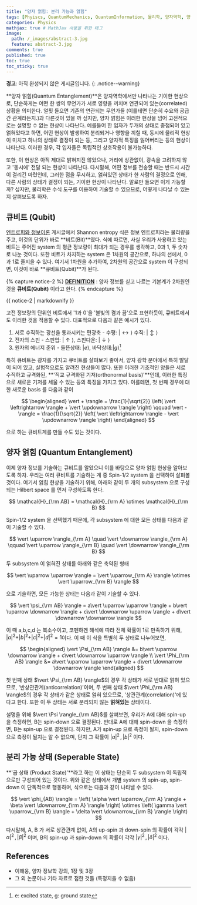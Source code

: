 ```yaml
---
title: "양자 얽힘: 분리 가능과 얽힘"
tags: [Phyiscs, QuantumMechanics, QuantumInformation, 물리학, 양자역학, 양자정보] # 태그 입력
categories: Physics
mathjax: true # MathJax 사용을 위한 태그
image:
  path: /_images/abstract-3.jpg
  feature: abstract-3.jpg
comments: true
published: true
toc: true
toc_sticky: true
---
```

**경고**: 아직 완성되지 않은 게시글입니다.
{: .notice--warning}

**양자 얽힘(Quantum Entanglement)**은 양자역학에서만 나타나는 기이한 현상으로, 단순하게는 어떤 한 쌍의 무언가가
서로 영향을 끼치며 연관되어 있는(correlated) 상황을 의미한다. 얼핏 들으면 기존의 연관되는 무언가들 (이를테면
단순히 수요와 공급간 관계라든지.)과 다른것이 있을 까 싶지만, 양자 얽힘은 이러한 현상을 넘어 고전적으로는
설명할 수 없는 현상이 나타난다. 예를들어 한 입자가 두개의 상태로 중첩되어 있고 얽혀있다고 하면,
어떤 현상이 발생하여 분리되거나 영향을 끼칠 때, 동시에 물리적 현상이 미치고 하나의 상태로 결정이 되는 등,
그리고 양자적 특징을 잃어버리는 등의 현상이 나타난다. 이러한 경우, 각 입자들은 독립적인 상호작용이 불가능하다. 

또한, 이 현상은 아직 제대로 밝혀지진 않았으나, 거리에 상관없이, 광속을 고려하지 않고 '동시에' 전달 되는 현상이
나타난다. 다시말해, 어떤 정보를 전송할 때는 반드시 시간이 걸리긴 마련인데, 그러한 점을 무시하고, 얽혀있던 상태가
한 사람의 결정으로 인해, 다른 사람의 상태가 결정이 되는, 기이한 현상이 나타난다. 말로만 들으면 이게 가능할까?
싶지만, 물리학은 수식 도구를 이용하여 기술할 수 있으므로, 어떻게 나타날 수 있는 지 살펴보도록 하자.

## 큐비트 (Qubit)
[엔트로피와 정보이론](/physics/Information-Theory/#섀넌-엔트로피-shannon-entropy) 게시글에서 Shannon entropy 식은
정보 엔트로피라는 물리량을 주고, 이것의 단위가 바로 **비트(Bit)**였다. 식에 따르면, 사실 우리가 사용하고 있는
비트는 주어진 system 의 평균 정보량이 최대가 되는 경우를 생각하고, 0과 1, 두 숫자로 나눈 것이다. 또한 비트가 차지하는
system 은 1차원의 공간으로, 하나의 선에서, 0과 1로 줄지을 수 있다. 여기서 1차원을 추가하여, 2차원의 공간으로
system 이 구성되면, 이것이 바로 **큐비트(Qubit)**가 된다.

{% capture notice-2 %}
**<u>DEFINITION</u>** : 양자 정보를 싣고 나르는 기본계가 2차원인 것을 
**큐비트(Qubit)** 이라고 한다.
{% endcapture %}
<div class="notice--info">{{ notice-2 | markdownify }}</div>

고전 정보량의 단위인 비트에서 '1과 0'을 '불빛의 켬과 끔'으로 표현하듯이, 큐비트에서도 이러한 것을 적용할 수 있다.
대표적으로 다음과 같은 예시가 있다.

1. 서로 수직하는 광선을 통과시키는 편광축 - 수평: $\vert \leftrightarrow \rangle$ 수직: $\vert \updownarrow \rangle$
2. 전자의 스핀 - 스핀업: $\vert \uparrow \rangle$, 스핀다운: $\vert \downarrow \rangle$
3. 원자의 에너지 준위 - 들뜬상태: $\vert e \rangle$, 바닥상태:$\vert g \rangle$[^1]

특히 큐비트는 광자를 가지고 큐비트를 살펴보기 좋아서, 양자 광학 분야에서 특히 발달이 되어 있고, 실험적으로도
알려진 현상들이 많다. 또한 이러한 기초적인 양들은 서로 수직하고 규격화된, **'직교 규격화된 기저(orthonormal basis)'**인데, 
이러한 특징으로 새로운 기저를 세울 수 있는 등의 특징을 가지고 있다.
이를테면, 첫 번째 경우에 대한 새로운 basis 를 다음과 같이

$$
\begin{aligned}
\vert + \rangle = \frac{1}{\sqrt{2}} \left( \vert \leftrightarrow \rangle + \vert \updownarrow \rangle \right) \qquad
\vert - \rangle = \frac{1}{\sqrt{2}} \left( \vert \leftrightarrow \rangle - \vert \updownarrow \rangle \right)
\end{aligned}
$$

으로 하는 큐비트계를 만들 수도 있는 것이다.

## 양자 얽힘 (Quantum Entanglement)
이제 양자 정보를 기술하는 큐비트를 알았으니 이를 바탕으로 양자 얽힘 현상을 알아보도록 하자.
우리는 여러 큐비트를 기술하는 계 중 Spin-1/2 system 을 선택하여 살펴볼 것이다. 여기서 얽힘
현상을 기술하기 위해, 아래와 같이 두 개의 subsystem 으로 구성되는 Hilbert space 를 먼저
구성하도록 한다.

$$
\mathcal{H}_{\rm AB} = \mathcal{H}_{\rm A} \otimes \mathcal{H}_{\rm B}
$$

Spin-1/2 system 을 선택했기 때문에, 각 subsystem 에 대한 모든 상태를 다음과 같이 기술할 수 있다.

$$
\vert \uparrow \rangle_{\rm A} \quad \vert \downarrow \rangle_{\rm A} \qquad
\vert \uparrow \rangle_{\rm B} \quad \vert \downarrow \rangle_{\rm B}
$$

두 subsystem 이 얽혀진 상태를 아래와 같은 축약된 형태

$$
\vert \uparrow \uparrow \rangle = \vert \uparrow_{\rm A} \rangle \otimes
\vert \uparrow_{\rm B} \rangle
$$

으로 기술하면, 모든 가능한 상태는 다음과 같이 기술할 수 있다.

$$
\vert \psi_{\rm AB} \rangle = a\vert \uparrow \uparrow \rangle + b\vert \uparrow \downarrow \rangle + c\vert \downarrow \uparrow \rangle + d\vert \downarrow \downarrow \rangle
$$

이 때 a,b,c,d 는 복소수이고, 코펜하겐 해석에 따라 전체 확률이 1로 만족하기 위해, $\vert a \vert^2 + \vert b \vert^2 + \vert c \vert^2 + \vert d \vert^2 = 1$이다.
이 때 이 식을 특별히 두 상태로 나누어보면,

$$
\begin{aligned}
\vert \Psi_{\rm AB} \rangle &= b\vert \uparrow \downarrow \rangle + c\vert \downarrow \uparrow \rangle \\
\vert \Phi_{\rm AB} \rangle &= a\vert \uparrow \uparrow \rangle + d\vert \downarrow \downarrow \rangle
\end{aligned}
$$

첫 번째 상태 $\vert \Psi_{\rm AB} \rangle$의 경우 각 상태가 서로 반대로 얽혀 있으므로, '반상관관계(anticorrelation)'이며, 
두 번째 상태 $\vert \Phi_{\rm AB} \rangle$의 경우 각 상태가 같은 상태로 얽혀 있으므로,
'상관관계(correlation)'에 있다고 한다. 또한 이 두 상태는 서로 분리되지 않는 **얽혀있는**
상태이다. 

설명을 위해 $\vert \Psi \rangle_{\rm AB}$를 살펴보면, 우리가 A에 대해 spin-up 을 측정하면,
B는 spin-down 으로 결정된다. 반대로 A에 대해 spin-down 을 측정하면, B는 spin-up 으로 결정된다. 하지만,
A가 spin-up 으로 측정이 될지, spin-down 으로 측정이 될지는 알 수 없으며, 단지 그 확률이 
$\vert a \vert^2 \,, \vert b \vert^2$ 이다.

## 분리 가능 상태 (Seperable State)
**'곱 상태 (Product State)'**라고 하는 이 상태는 단순히 두 subsystem 이 독립적으로만
구성되어 있는 것이다. 위와 같은 상태에서 개별 system 의 spin-up, spin-down 이 단독적으로 행동하며,
식으로는 다음과 같이 나타낼 수 있다.

$$
\vert \phi_{AB} \rangle = \left( \alpha \vert \uparrow_{\rm A} \rangle + \beta \vert \downarrow_{\rm A} \rangle \right)
\otimes \left( \gamma \vert \uparrow_{\rm B} \rangle + \delta \vert \downarrow_{\rm B} \rangle \right)
$$

다시말해, A, B 가 서로 상관관계 없이, A의 up-spin 과 down-spin 의 확률이 각각 $\vert \alpha \vert^2 \,, \vert \beta \vert^2$ 이며, B의 spin-up 과 spin-down 의 확률이 각각 $\vert \gamma \vert^2 \,, \vert \delta \vert^2$ 이다. 

## References
* 이해웅, 양자 정보학 강의, 1장 및 3장
* 그 외 논문이나 기타 자료로 접한 것들 (특정지을 수 없음)

[^1]: e: excited state, g: ground state